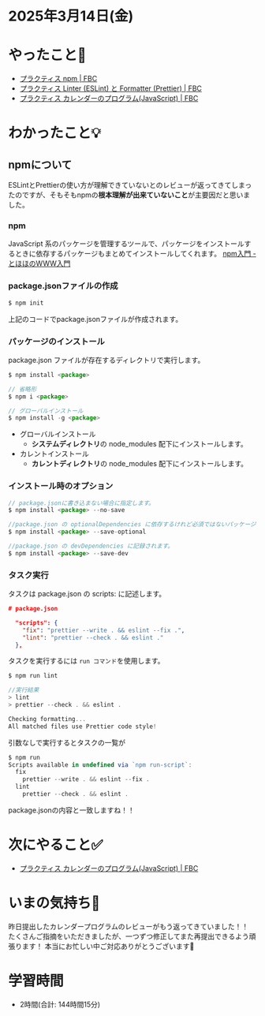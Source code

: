 # 2025年3月14日(金)

# やったこと📝
- [プラクティス npm \| FBC](https://bootcamp.fjord.jp/practices/183)
- [プラクティス Linter \(ESLint\) と Formatter \(Prettier\) \| FBC](https://bootcamp.fjord.jp/practices/184)
- [プラクティス カレンダーのプログラム\(JavaScript\) \| FBC](https://bootcamp.fjord.jp/practices/196)

# わかったこと💡
## npmについて
ESLintとPrettierの使い方が理解できていないとのレビューが返ってきてしまったのですが、そもそもnpmの**根本理解が出来ていないこと**が主要因だと思いました。

### npm
JavaScript 系のパッケージを管理するツールで、パッケージをインストールするときに依存するパッケージもまとめてインストールしてくれます。
[npm入門 \- とほほのWWW入門](https://www.tohoho-web.com/ex/npm.html)

### package.jsonファイルの作成
```javascript
$ npm init
```
上記のコードでpackage.jsonファイルが作成されます。

### パッケージのインストール
package.json ファイルが存在するディレクトリで実行します。
```javascript
$ npm install <package>

// 省略形
$ npm i <package>

// グローバルインストール
$ npm install -g <package> 
```
- グローバルインストール
  - **システムディレクトリ**の node_modules 配下にインストールします。
- カレントインストール
  - **カレントディレクトリ**の node_modules 配下にインストールします。

### インストール時のオプション
```javascript
// package.jsonに書き込まない場合に指定します。           
$ npm install <package> --no-save　

//package.json の optionalDependencies に依存するけれど必須ではないパッケージの場合に指定します。
$ npm install <package> --save-optional

//package.json の devDependencies に記録されます。
$ npm install <package> --save-dev　
```
### タスク実行
タスクは package.json の scripts: に記述します。
```json
# package.json

  "scripts": {
    "fix": "prettier --write . && eslint --fix .",
    "lint": "prettier --check . && eslint ."
  },
```
タスクを実行するには `run コマンド`を使用します。
```javascript
$ npm run lint

//実行結果
> lint
> prettier --check . && eslint .

Checking formatting...
All matched files use Prettier code style!
```
引数なしで実行するとタスクの一覧が
```javascript
$ npm run     
Scripts available in undefined via `npm run-script`:
  fix
    prettier --write . && eslint --fix .
  lint
    prettier --check . && eslint .
```
package.jsonの内容と一致しますね！！


# 次にやること✅
- [プラクティス カレンダーのプログラム\(JavaScript\) \| FBC](https://bootcamp.fjord.jp/practices/196)
# いまの気持ち🫶

昨日提出したカレンダープログラムのレビューがもう返ってきていました！！
たくさんご指摘をいただきましたが、一つずつ修正してまた再提出できるよう頑張ります！
本当にお忙しい中ご対応ありがとうございます🥲

# 学習時間
- 2時間(合計: 144時間15分)
